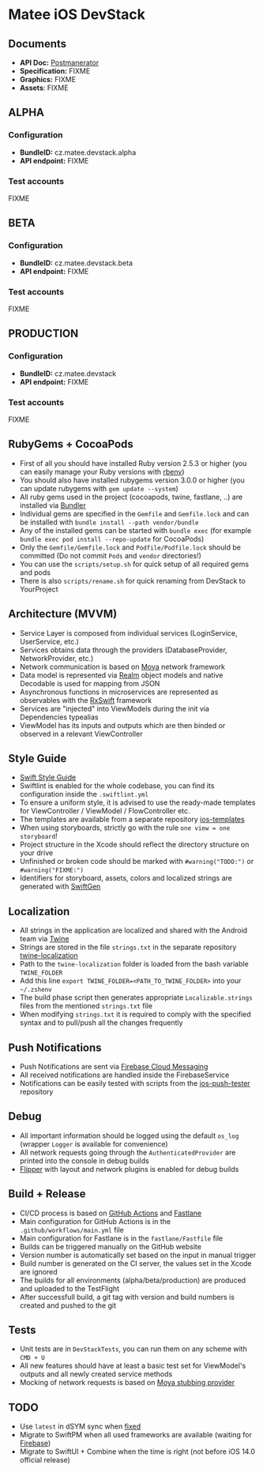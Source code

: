 # Matee iOS DevStack

## Documents
- **API Doc:** [Postmanerator](https://matee-devstack.herokuapp.com/apidoc.html)
- **Specification:** FIXME
- **Graphics:** FIXME
- **Assets**: FIXME

## ALPHA

### Configuration
- **BundleID:** cz.matee.devstack.alpha
- **API endpoint:** FIXME

### Test accounts
FIXME

## BETA

### Configuration
- **BundleID:** cz.matee.devstack.beta
- **API endpoint:** FIXME

### Test accounts
FIXME

## PRODUCTION

### Configuration
- **BundleID:** cz.matee.devstack
- **API endpoint:** FIXME

### Test accounts
FIXME

## RubyGems + CocoaPods
- First of all you should have installed Ruby version 2.5.3 or higher (you can easily manage your Ruby versions with [rbenv](https://github.com/rbenv/rbenv))
- You should also have installed rubygems version 3.0.0 or higher (you can update rubygems with `gem update --system`)
- All ruby gems used in the project (cocoapods, twine, fastlane, ..) are installed via [Bundler](http://bundler.io/)
- Individual gems are specified in the `Gemfile` and `Gemfile.lock` and can be installed with `bundle install --path vendor/bundle`
- Any of the installed gems can be started with `bundle exec` (for example `bundle exec pod install --repo-update` for CocoaPods)
- Only the `Gemfile/Gemfile.lock` and `Podfile/Podfile.lock` should be committed (Do not commit `Pods` and `vendor` directories!)
- You can use the `scripts/setup.sh` for quick setup of all required gems and pods
- There is also `scripts/rename.sh` for quick renaming from DevStack to YourProject

## Architecture (MVVM)
- Service Layer is composed from individual services (LoginService, UserService, etc.)
- Services obtains data through the providers (DatabaseProvider, NetworkProvider, etc.)
- Network communication is based on [Moya](https://github.com/Moya/Moya) network framework
- Data model is represented via [Realm](https://github.com/realm/realm-cocoa) object models and native Decodable is used for mapping from JSON
- Asynchronous functions in microservices are represented as observables with the [RxSwift](https://github.com/ReactiveX/RxSwift) framework
- Services are "injected" into ViewModels during the init via Dependencies typealias
- ViewModel has its inputs and outputs which are then binded or observed in a relevant ViewController

## Style Guide
- [Swift Style Guide](https://github.com/raywenderlich/swift-style-guide)
- Swiftlint is enabled for the whole codebase, you can find its configuration inside the `.swiftlint.yml`
- To ensure a uniform style, it is advised to use the ready-made templates for ViewController / ViewModel / FlowController etc.
- The templates are available from a separate repository [ios-templates](https://github.com/MateeDevs/devstack-ios-templates)
- When using storyboards, strictly go with the rule `one view = one storyboard`!
- Project structure in the Xcode should reflect the directory structure on your drive
- Unfinished or broken code should be marked with `#warning("TODO:")` or `#warning("FIXME:")`
- Identifiers for storyboard, assets, colors and localized strings are generated with [SwiftGen](https://github.com/SwiftGen/SwiftGen)

## Localization
- All strings in the application are localized and shared with the Android team via [Twine](https://github.com/scelis/twine)
- Strings are stored in the file `strings.txt` in the separate repository [twine-localization](https://github.com/MateeDevs/twine-localization)
- Path to the `twine-localization` folder is loaded from the bash variable `TWINE_FOLDER`
- Add this line `export TWINE_FOLDER=<PATH_TO_TWINE_FOLDER>` into your `~/.zshenv`
- The build phase script then generates appropriate `Localizable.strings` files from the mentioned `strings.txt` file
- When modifying `strings.txt` it is required to comply with the specified syntax and to pull/push all the changes frequently

## Push Notifications
- Push Notifications are sent via [Firebase Cloud Messaging](https://firebase.google.com/docs/cloud-messaging)
- All received notifications are handled inside the FirebaseService
- Notifications can be easily tested with scripts from the [ios-push-tester](https://github.com/MateeDevs/ios-push-tester) repository

## Debug
- All important information should be logged using the default `os_log` (wrapper `Logger` is available for convenience)
- All network requests going through the `AuthenticatedProvider` are printed into the console in debug builds
- [Flipper](https://fbflipper.com/) with layout and network plugins is enabled for debug builds

## Build + Release
- CI/CD process is based on [GitHub Actions](https://github.com/features/actions) and [Fastlane](https://fastlane.tools/)
- Main configuration for GitHub Actions is in the `.github/workflows/main.yml` file
- Main configuration for Fastlane is in the `fastlane/Fastfile` file
- Builds can be triggered manually on the GitHub website
- Version number is automatically set based on the input in manual trigger
- Build number is generated on the CI server, the values set in the Xcode are ignored
- The builds for all environments (alpha/beta/production) are produced and uploaded to the TestFlight
- After successfull build, a git tag with version and build numbers is created and pushed to the git

## Tests
- Unit tests are in `DevStackTests`, you can run them on any scheme with `CMD + U`
- All new features should have at least a basic test set for ViewModel's outputs and all newly created service methods
- Mocking of network requests is based on [Moya stubbing provider](https://github.com/Moya/Moya/blob/master/docs/Testing.md)

## TODO
- Use `latest` in dSYM sync when [fixed](https://github.com/fastlane/fastlane/issues/17474)
- Migrate to SwiftPM when all used frameworks are available (waiting for [Firebase](https://github.com/firebase/firebase-ios-sdk/issues/3136))
- Migrate to SwiftUI + Combine when the time is right (not before iOS 14.0 official release)
